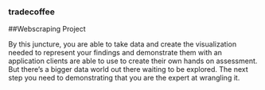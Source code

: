 ### tradecoffee

##Webscraping Project

By this juncture, you are able to take data and create the visualization needed to represent your findings and demonstrate them with an application clients are able to use to create their own hands on assessment. But there’s a bigger data world out there waiting to be explored. The next step you need to demonstrating that you are the expert at wrangling it.
